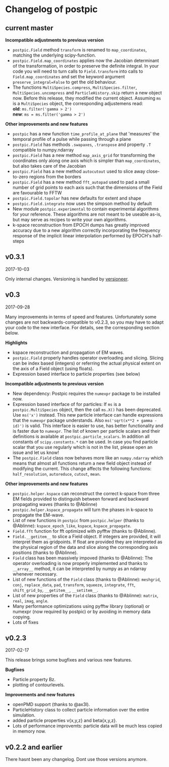 # Changelog of postpic

## current master

**Incompatible adjustments to previous version**
* `postpic.Field` method `transform` is renamed to `map_coordinates`, matching the underlying scipy-function.
* `postpic.Field.map_coordinates` applies now the Jacobian determinant of the transformation, in order to preserve the definite integral.
In your code you will need to turn calls to `Field.transform` into calls to `Field.map_coordinates` and set the keyword argument `preserve_integral=False` to get the old behaviour.
* The functions `MultiSpecies.compress`, `MultiSpecies.filter`, `MultiSpecies.uncompress` and `ParticleHistory.skip` return a new object now. Before this release, they modified the current object. Assuming  `ms` is a `MultiSpecies` object, the corresponding adjustemens read:  
**old**: `ms.filter('gamma > 2')`  
**new**: `ms = ms.filter('gamma > 2')`

**Other improvements and new features**
* `postpic` has a new function `time_profile_at_plane` that 'measures' the temporal profile of a pulse while passing through a plane
* `postpic.Field` has methods `.swapaxes`, `.transpose` and property `.T` compatible to numpy.ndarray
* `postpic.Field` has a new method `map_axis_grid` for transforming the coordinates only along one axis which is simpler than `map_coordinates`, but also takes care of the Jacobian
* `postpic.Field` has a new method `autocutout` used to slice away close-to-zero regions from the borders
* `postpic.Field` has a new method `fft_autopad` used to pad a small number of grid points to each axis such that the dimensions of the Field are favourable to FFTW
* `postpic.Field.topolar` has new defaults for extent and shape
* `postpic.Field.integrate` now uses the simpson method by default
* New module `postpic.experimental` to contain experimental algorithms for your reference. These algorithms are not meant to be useable as-is, but may serve as recipes to write your own algorithms.
* k-space reconstruction from EPOCH dumps has greatly improved accuracy due to a new algorithm correctly incorporating the frequency response of the implicit linear interpolation performed by EPOCH's half-steps

## v0.3.1
2017-10-03

Only internal changes. Versioning is handled by [versioneer](https://github.com/warner/python-versioneer).

## v0.3
2017-09-28

Many improvements in terms of speed and features. Unfortunately some changes are not backwards-compatible to v0.2.3, so you may have to adapt your code to the new interface. For details, see the corresponding section below.


**Highlights**
* kspace reconstruction and propagation of EM waves.
* `postpic.Field` properly handles operator overloading and slicing. Slicing can be index based (integers) or referring the actual physical extent on the axis of a Field object (using floats).
* Expression based interface to particle properties (see below)

**Incompatible adjustments to previous version**
* New dependency: Postpic requires the `numexpr` package to be installed now.
* Expression based interface of for particles: If `ms` is a `postpic.MultiSpecies` object, then the call `ms.X()` has been deprecated. Use `ms('x')` instead. This new particle interface can handle expressions that the `numexpr` package understands. Also `ms('sqrt(x**2 + gamma - id)')` is valid. This interface is easier to use, has better functionality and is faster due to `numexpr`.
The list of known per particle scalars and their definitions is available at `postpic.particle_scalars`. In addition all constants of `scipy.constants.*` can be used.
In case you find particle scalar that you use regularly which is not in the list, please open an issue and let us know!
* The `postpic.Field` class now behaves more like an `numpy.ndarray` which means that almost all functions return a new field object instead of modifying the current. This change affects the following functions: `half_resolution`, `autoreduce`, `cutout`, `mean`.


**Other improvements and new features**
* `postpic.helper.kspace` can reconstruct the correct k-space from three EM fields provided to distinguish between forward and backward propagating waves (thanks to @Ablinne)
* `postpic.helper.kspace_propagate` will turn the phases in k-space to propagate the EM-wave.
* List of new functions in `postpic` from `postpic.helper` (thanks to @Ablinne): `kspace_epoch_like`, `kspace`, `kspace_propagate`.
* `Field.fft` function for fft optimized with pyfftw (thanks to @Ablinne).
* `Field.__getitem__` to slice a Field object. If integers are provided, it will interpret them as gridpoints. If float are provided they are interpreted as the physical region of the data and slice along the corresponding axis positions (thanks to @Ablinne).
* `Field` class has been massively impoved (thanks to @Ablinne): The operator overloading is now properly implemented and thanks to `__array__` method, it can be interpreted by numpy as an ndarray whenever necessary.
* List of new functions of the `Field` class (thanks to @Ablinne): `meshgrid`, `conj`, `replace_data`, `pad`, `transform`, `squeeze`, `integrate`, `fft`, `shift_grid_by`, `__getitem__`, `__setitem__`.
* List of new properties of the `Field` class (thanks to @Ablinne): `matrix`, `real`, `imag`, `angle`.
* Many performance optimizations using pyfftw library (optional) or numexpr (now required by postpic) or by avoiding in memory data copying.
* Lots of fixes




## v0.2.3
2017-02-17

This release brings some bugfixes and various new features.

**Bugfixes**
* Particle property Bz.
* plotting of contourlevels.

**Improvements and new features**
* openPMD support (thanks to @ax3l).
* ParticleHistory class to collect particle information over the entire simulation.
* added particle properties v{x,y,z} and beta{x,y,z}.
* Lots of performance improvemts: particle data will be much less copied in memory now.


## v0.2.2 and earlier

There hasnt been any changelog. Dont use those versions anymore.

